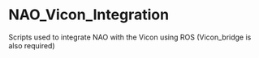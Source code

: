 # NAO_Vicon_Integration
Scripts used to integrate NAO with the Vicon using ROS (Vicon_bridge is also required)
